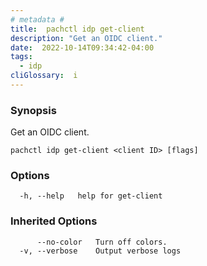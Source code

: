 ```yaml
---
# metadata # 
title:  pachctl idp get-client
description: "Get an OIDC client."
date:  2022-10-14T09:34:42-04:00
tags:
  - idp
cliGlossary:  i
---
```


### Synopsis

Get an OIDC client.

```
pachctl idp get-client <client ID> [flags]
```

### Options

```
  -h, --help   help for get-client
```

### Inherited Options

```
      --no-color   Turn off colors.
  -v, --verbose    Output verbose logs
```

